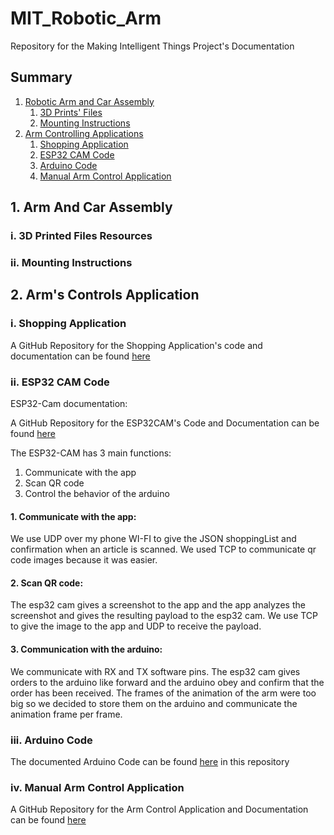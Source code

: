 # MIT_Robotic_Arm
Repository for the Making Intelligent Things Project's Documentation

## Summary

1. [Robotic Arm and Car Assembly](#1-arm-and-car-assembly)
   1. [3D Prints' Files](#i-3d-printed-files-resources)
   2. [Mounting Instructions](#ii-mounting-instructions)
2. [Arm Controlling Applications](#2-arms-controls-application)
   1. [Shopping Application](#i-shopping-application)
   2. [ESP32 CAM Code](#ii-esp32-cam-code)
   3. [Arduino Code](#iii-arduino-code)
   4. [Manual Arm Control Application](#iv-manual-arm-control-application)

## 1. Arm And Car Assembly

### i. 3D Printed Files Resources

### ii. Mounting Instructions

## 2. Arm's Controls Application

### i. Shopping Application

A GitHub Repository for the Shopping Application's code and documentation can be found 
[here](https://github.com/Zephyr75/bobby_shopping)

### ii. ESP32 CAM Code
ESP32-Cam documentation:

A GitHub Repository for the ESP32CAM's Code and Documentation can be found
[here](https://github.com/Aco-Hub/ESP32-Cam-Shopping)

The ESP32-CAM has 3 main functions:

1. Communicate with the app
2. Scan QR code
3. Control the behavior of the arduino
#### 1. Communicate with the app:

We use UDP over my phone WI-FI to give the JSON shoppingList and confirmation
when an article is scanned. We used TCP to communicate qr code images because
it was easier.

#### 2. Scan QR code:

The esp32 cam gives a screenshot to the app and the app analyzes the screenshot
and gives the resulting payload to the esp32 cam. We use TCP to give the image 
to the app and UDP to receive the payload.

#### 3. Communication with the arduino:

We communicate with RX and TX software pins. The esp32 cam gives orders to
the arduino like forward and the arduino obey and confirm that the order has 
been received. The frames of the animation of the arm were too big so we decided 
to store them on the arduino and communicate the animation frame per frame.

### iii. Arduino Code

The documented Arduino Code can be found [here](/arduino_code/arduino_final_program.ino)
in this repository

### iv. Manual Arm Control Application

A GitHub Repository for the Arm Control Application and Documentation can be found
[here](https://github.com/WollfieGitHub/SerialArmCommunication)
